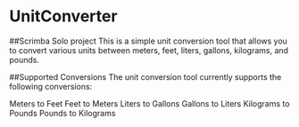 # UnitConverter
##Scrimba Solo project
This is a simple unit conversion tool that allows you to convert various units between meters, feet, liters, gallons, kilograms, and pounds.

##Supported Conversions
The unit conversion tool currently supports the following conversions:

Meters to Feet
Feet to Meters
Liters to Gallons
Gallons to Liters
Kilograms to Pounds
Pounds to Kilograms
